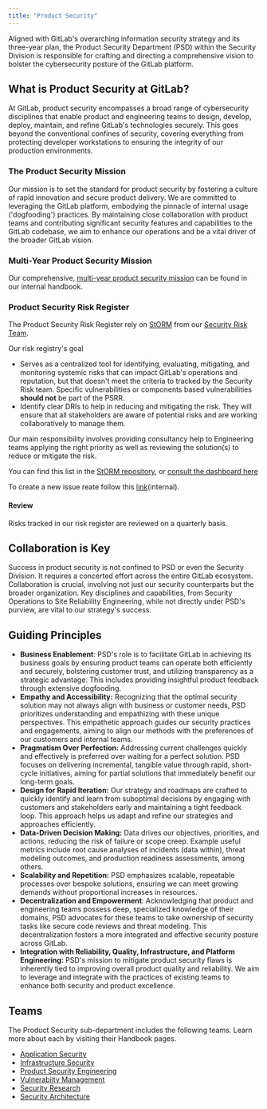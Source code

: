 ```yaml
---
title: "Product Security"
---
```


Aligned with GitLab's overarching information security strategy and its three-year plan, the Product Security Department (PSD) within the Security Division is responsible for crafting and directing a comprehensive vision to bolster the cybersecurity posture of the GitLab platform.

## What is Product Security at GitLab?

At GitLab, product security encompasses a broad range of cybersecurity disciplines that enable product and engineering teams to design, develop, deploy, maintain, and refine GitLab's technologies securely. This goes beyond the conventional confines of security, covering everything from protecting developer workstations to ensuring the integrity of our production environments.

### The Product Security Mission

Our mission is to set the standard for product security by fostering a culture of rapid innovation and secure product delivery. We are committed to leveraging the GitLab platform, embodying the pinnacle of internal usage ('dogfooding') practices. By maintaining close collaboration with product teams and contributing significant security features and capabilities to the GitLab codebase, we aim to enhance our operations and be a vital driver of the broader GitLab vision.

### Multi-Year Product Security Mission

Our comprehensive, [multi-year product security mission](https://internal.gitlab.com/handbook/security/product_security/product_security_strategy/) can be found in our internal handbook.

### Product Security Risk Register

The Product Security Risk Register rely on [StORM](https://handbook.gitlab.com/handbook/security/security-assurance/security-risk/storm-program/) from our [Security Risk Team](https://handbook.gitlab.com/handbook/security/security-assurance/security-risk/).

Our risk registry's goal

- Serves as a centralized tool for identifying, evaluating, mitigating, and monitoring systemic risks that can impact GitLab's operations and reputation, but that doesn't meet the criteria to tracked by the Security Risk team. Specific vulnerabilities or components based vulnerabilities **should not** be part of the PSRR.
- Identify clear DRIs to help in reducing and mitigating the risk. They will ensure that all stakeholders are aware of potential risks and are working collaboratively to manage them.

Our main responsibility involves providing consultancy help to Engineering teams applying the right priority as well as reviewing the solution(s) to reduce or mitigate the risk.

You can find this list in the [StORM repository](https://gitlab.com/gitlab-com/gl-security/security-assurance/security-risk-team/storm-risk-register/-/issues/?sort=created_date&state=opened&label_name%5B%5D=Department%3A%3AProduct%20Security&first_page_size=20), or [consult the dashboard here](https://gitlab.com/gitlab-com/gl-security/security-assurance/security-risk-team/storm-risk-register/-/boards/7816349?label_name[]=Department%3A%3AProduct%20Security)

To create a new issue reate follow this [link](https://gitlab.com/gitlab-com/gl-security/security-assurance/security-risk-team/storm-risk-register/-/issues/new?issuable_template=ProdSec%20StORM%20Risk%20Template)(internal).

#### Review

Risks tracked in our risk register are reviewed on a quarterly basis.

## Collaboration is Key

Success in product security is not confined to PSD or even the Security Division. It requires a concerted effort across the entire GitLab ecosystem. Collaboration is crucial, involving not just our security counterparts but the broader organization. Key disciplines and capabilities, from Security Operations to Site Reliability Engineering, while not directly under PSD's purview, are vital to our strategy's success.

## Guiding Principles

- **Business Enablement**: PSD's role is to facilitate GitLab in achieving its business goals by ensuring product teams can operate both efficiently and securely, bolstering customer trust, and utilizing transparency as a strategic advantage. This includes providing insightful product feedback through extensive dogfooding.
- **Empathy and Accessibility:** Recognizing that the optimal security solution may not always align with business or customer needs, PSD prioritizes understanding and empathizing with these unique perspectives. This empathetic approach guides our security practices and engagements, aiming to align our methods with the preferences of our customers and internal teams.
- **Pragmatism Over Perfection:** Addressing current challenges quickly and effectively is preferred over waiting for a perfect solution. PSD focuses on delivering incremental, tangible value through rapid, short-cycle initiatives, aiming for partial solutions that immediately benefit our long-term goals.
- **Design for Rapid Iteration:** Our strategy and roadmaps are crafted to quickly identify and learn from suboptimal decisions by engaging with customers and stakeholders early and maintaining a tight feedback loop. This approach helps us adapt and refine our strategies and approaches efficiently.
- **Data-Driven Decision Making:** Data drives our objectives, priorities, and actions, reducing the risk of failure or scope creep. Example useful metrics include root cause analyses of incidents (data within), threat modeling outcomes, and production readiness assessments, among others.
- **Scalability and Repetition:** PSD emphasizes scalable, repeatable processes over bespoke solutions, ensuring we can meet growing demands without proportional increases in resources.
- **Decentralization and Empowerment**: Acknowledging that product and engineering teams possess deep, specialized knowledge of their domains, PSD advocates for these teams to take ownership of security tasks like secure code reviews and threat modeling. This decentralization fosters a more integrated and effective security posture across GitLab.
- **Integration with Reliability, Quality, Infrastructure, and Platform Engineering:** PSD's mission to mitigate product security flaws is inherently tied to improving overall product quality and reliability. We aim to leverage and integrate with the practices of existing teams to enhance both security and product excellence.

## Teams

The Product Security sub-department includes the following teams. Learn more about each by visiting their Handbook pages.

- [Application Security](application-security/)
- [Infrastructure Security](infrastructure-security/)
- [Product Security Engineering](product-security-engineering/)
- [Vulnerabiity Management](vulnerability-management/)
- [Security Research](security-research/)
- [Security Architecture](architecture/)

